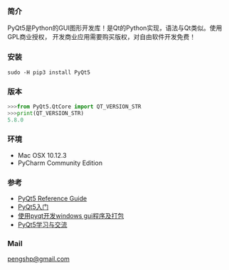### 简介
PyQt5是Python的GUI图形开发库！是Qt的Python实现，语法与Qt类似。使用GPL商业授权，
开发商业应用需要购买版权，对自由软件开发免费！

### 安装

    sudo -H pip3 install PyQt5

### 版本

```py 
>>>from PyQt5.QtCore import QT_VERSION_STR
>>>print(QT_VERSION_STR)
5.8.0
```

### 环境
* Mac OSX 10.12.3
* PyCharm Community Edition

### 参考
* [PyQt5 Reference Guide](http://pyqt.sourceforge.net/Docs/PyQt5/)
* [PyQt5入门](http://download.csdn.net/detail/l1505624/9627827)
* [使用pyqt开发windows gui程序及打包](http://www.maiziedu.com/course/577/)
* [PyQt5学习与交流](http://bbs.fishc.com/forum.php?mod=viewthread&tid=59816&extra=page%3D1&page=1)

### Mail
pengshp@gmail.com